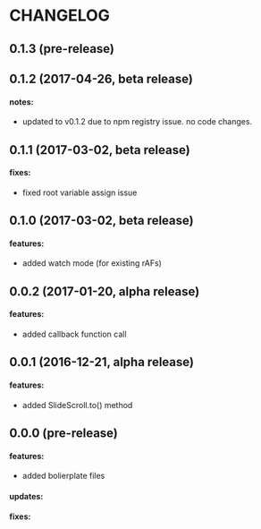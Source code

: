 CHANGELOG
=========

## 0.1.3 (pre-release)

## 0.1.2 (2017-04-26, beta release)

#### notes:
- updated to v0.1.2 due to npm registry issue. no code changes.

## 0.1.1 (2017-03-02, beta release)

#### fixes:
 - fixed root variable assign issue

## 0.1.0 (2017-03-02, beta release)

#### features:
 - added watch mode (for existing rAFs)

## 0.0.2 (2017-01-20, alpha release)

#### features:
 - added callback function call

## 0.0.1 (2016-12-21, alpha release)

#### features:
 - added SlideScroll.to() method

## 0.0.0 (pre-release)

#### features:
 - added bolierplate files

#### updates:

#### fixes:
